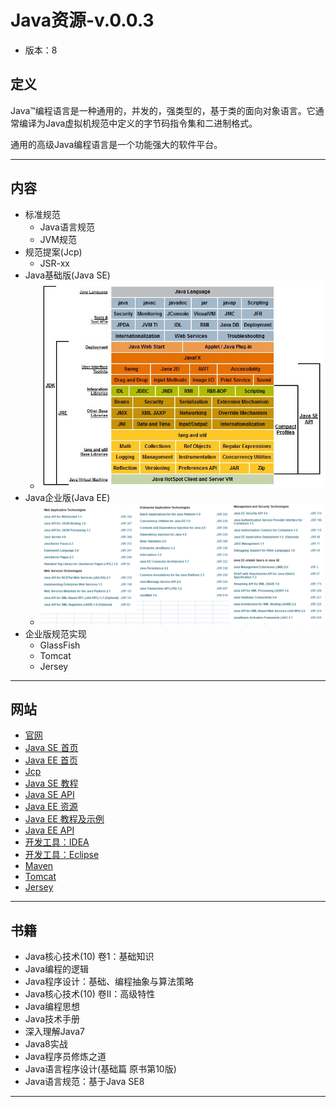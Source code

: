 #   Java资源-v.0.0.3

-   版本：8

##  定义

Java™编程语言是一种通用的，并发的，强类型的，基于类的面向对象语言。它通常编译为Java虚拟机规范中定义的字节码指令集和二进制格式。

通用的高级Java编程语言是一个功能强大的软件平台。

----

##  内容
-   标准规范
    -   Java语言规范
    -   JVM规范
-   规范提案(Jcp)
    -   JSR-xx
-   Java基础版(Java SE)
    -   ![结构图](image/2167990.jpg)
-   Java企业版(Java EE)
    -   ![组成图](image/3021.png)
-   企业版规范实现
    -   GlassFish
    -   Tomcat
    -   Jersey

----

##  网站
-   [官网](http://www.oracle.com/technetwork/java/index.html)
-   [Java SE 首页](http://www.oracle.com/technetwork/java/javase/overview/index.html)
-   [Java EE 首页](http://www.oracle.com/technetwork/java/javaee/overview/index.html)
-   [Jcp](https://jcp.org/en/home/index)
-   [Java SE 教程](https://docs.oracle.com/javase/tutorial/index.html)
-   [Java SE API](https://docs.oracle.com/javase/8/docs/api/)
-   [Java EE 资源](https://javaee.github.io/)
-   [Java EE 教程及示例](https://javaee.github.io/tutorial/)
-   [Java EE API](https://javaee.github.io/javaee-spec/javadocs/)
-   [开发工具：IDEA](http://www.jetbrains.com/idea/)
-   [开发工具：Eclipse](http://www.eclipse.org/)
-   [Maven](http://maven.apache.org)
-   [Tomcat](https://tomcat.apache.org/)
-   [Jersey](https://jersey.github.io/)

----

##  书籍
-   Java核心技术(10) 卷1：基础知识
-   Java编程的逻辑
-   Java程序设计：基础、编程抽象与算法策略
-   Java核心技术(10) 卷Ⅱ：高级特性
-   Java编程思想
-   Java技术手册
-   深入理解Java7
-   Java8实战
-   Java程序员修炼之道
-   Java语言程序设计(基础篇 原书第10版)
-   Java语言规范：基于Java SE8

----